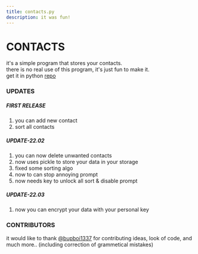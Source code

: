 ```yaml
---
title: contacts.py
description: it was fun!
---
```

# CONTACTS
it's a simple program that stores your contacts.  
there is no real use of this program, it's just fun to make it.  
get it in python [repo](https://github.com/JymPatel/Python-FirstEdition/tree/Main/PyPrograms/contacts)

### UPDATES

##### FIRST RELEASE
1. you can add new contact  
2. sort all contacts

##### UPDATE-22.02
1. you can now delete unwanted contacts  
2. now uses pickle to store your data in your storage  
3. fixed some sorting algo  
4. now to can stop annoying prompt  
5. now needs key to unlock all sort & disable prompt

##### UPDATE-22.03
1. now you can encrypt your data with your personal key  


### CONTRIBUTORS
it would like to thank [@bupboi1337](https://github.com/bupboi1337) for contributing ideas, look of code, and much more.. (including correction of grammetical mistakes)  
